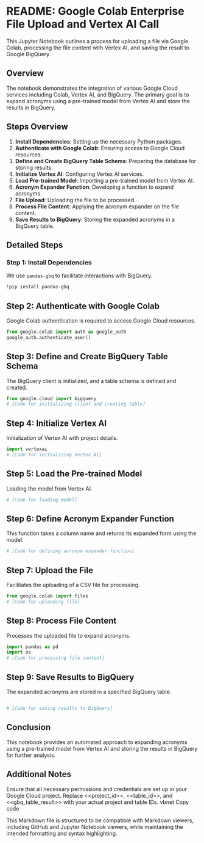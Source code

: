 # README: Google Colab Enterprise File Upload and Vertex AI Call

This Jupyter Notebook outlines a process for uploading a file via Google Colab, processing the file content with Vertex AI, and saving the result to Google BigQuery.

## Overview

The notebook demonstrates the integration of various Google Cloud services including Colab, Vertex AI, and BigQuery. The primary goal is to expand acronyms using a pre-trained model from Vertex AI and store the results in BigQuery.

## Steps Overview

1. **Install Dependencies**: Setting up the necessary Python packages.
2. **Authenticate with Google Colab**: Ensuring access to Google Cloud resources.
3. **Define and Create BigQuery Table Schema**: Preparing the database for storing results.
4. **Initialize Vertex AI**: Configuring Vertex AI services.
5. **Load Pre-trained Model**: Importing a pre-trained model from Vertex AI.
6. **Acronym Expander Function**: Developing a function to expand acronyms.
7. **File Upload**: Uploading the file to be processed.
8. **Process File Content**: Applying the acronym expander on the file content.
9. **Save Results to BigQuery**: Storing the expanded acronyms in a BigQuery table.

## Detailed Steps

### Step 1: Install Dependencies

We use `pandas-gbq` to facilitate interactions with BigQuery.

```bash
!pip install pandas-gbq
```

## Step 2: Authenticate with Google Colab
Google Colab authentication is required to access Google Cloud resources.

```python
from google.colab import auth as google_auth
google_auth.authenticate_user()
```

## Step 3: Define and Create BigQuery Table Schema
The BigQuery client is initialized, and a table schema is defined and created.

```python
from google.cloud import bigquery
# [Code for initializing client and creating table]
```

## Step 4: Initialize Vertex AI
Initialization of Vertex AI with project details.

```python
import vertexai
# [Code for initializing Vertex AI]
```

## Step 5: Load the Pre-trained Model
Loading the model from Vertex AI.


```python
# [Code for loading model]
```

## Step 6: Define Acronym Expander Function
This function takes a column name and returns its expanded form using the model.

```python
# [Code for defining acronym expander function]
```

## Step 7: Upload the File
Facilitates the uploading of a CSV file for processing.

```python
from google.colab import files
# [Code for uploading file]
```

## Step 8: Process File Content
Processes the uploaded file to expand acronyms.

```python
import pandas as pd
import os
# [Code for processing file content]
```

## Step 9: Save Results to BigQuery
The expanded acronyms are stored in a specified BigQuery table.

```python

# [Code for saving results to BigQuery]
```


## Conclusion
This notebook provides an automated approach to expanding acronyms using a pre-trained model from Vertex AI and storing the results in BigQuery for further analysis.

## Additional Notes
Ensure that all necessary permissions and credentials are set up in your Google Cloud project.
Replace <<project_id>>, <<table_id>>, and <<gbq_table_result>> with your actual project and table IDs.
vbnet
Copy code

This Markdown file is structured to be compatible with Markdown viewers, including GitHub and Jupyter Notebook viewers, while maintaining the intended formatting and syntax highlighting.
